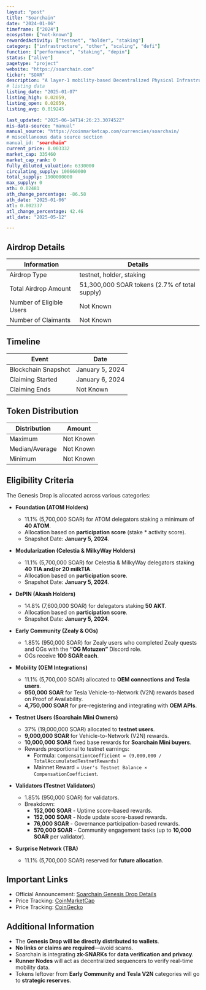 ```yaml
---
layout: "post"
title: "Soarchain"
date: "2024-01-06"
timeframe: ["2024"]
ecosystem: ["not-known"]
rewardedActivity: ["testnet", "holder", "staking"]
category: ["infrastructure", "other", "scaling", "defi"]
function: ["performance", "staking", "depin"]
status: ["alive"]
pagetype: "project"
website: "https://soarchain.com"
ticker: "SOAR"
description: "A layer-1 mobility-based Decentralized Physical Infrastructure Network (DePIN) designed to connect mobility participants and leverage vehicle-generated data for real-world applications."
# listing data
listing_date: "2025-01-07"
listing_high: 0.02059,
listing_open: 0.02059,
listing_avg: 0.019245

last_updated: "2025-06-14T14:26:23.307452Z"
mis-data-source: "manual"
manual_source: "https://coinmarketcap.com/currencies/soarchain/
# miscellaneous data source section
manual_id: "soarchain"
current_price: 0.003332
market_cap: 335460
market_cap_rank: 0
fully_diluted_valuation: 6330000
circulating_supply: 100660000
total_supply: 1900000000
max_supply: 0
ath: 0.02481
ath_change_percentage: -86.58
ath_date: "2025-01-06"
atl: 0.002337
atl_change_percentage: 42.46
atl_date: "2025-05-12"

---
```


## Airdrop Details

| Information              | Details                                       |
| ------------------------ | --------------------------------------------- |
| Airdrop Type             | testnet, holder, staking                       |
| Total Airdrop Amount     | 51,300,000 SOAR tokens (2.7% of total supply) |
| Number of Eligible Users | Not Known                                     |
| Number of Claimants      | Not Known                                     |

## Timeline

| Event               | Date            |
| ------------------- | --------------- |
| Blockchain Snapshot | January 5, 2024 |
| Claiming Started    | January 6, 2024 |
| Claiming Ends       | Not Known       |

## Token Distribution

| Distribution   | Amount    |
| -------------- | --------- |
| Maximum        | Not Known |
| Median/Average | Not Known |
| Minimum        | Not Known |

## Eligibility Criteria

The Genesis Drop is allocated across various categories:

- **Foundation (ATOM Holders)**

  - 11.1% (5,700,000 SOAR) for ATOM delegators staking a minimum of **40 ATOM**.
  - Allocation based on **participation score** (stake \* activity score).
  - Snapshot Date: **January 5, 2024**.

- **Modularization (Celestia & MilkyWay Holders)**

  - 11.1% (5,700,000 SOAR) for Celestia & MilkyWay delegators staking **40 TIA and/or 20 milkTIA**.
  - Allocation based on **participation score**.
  - Snapshot Date: **January 5, 2024**.

- **DePIN (Akash Holders)**

  - 14.8% (7,600,000 SOAR) for delegators staking **50 AKT**.
  - Allocation based on **participation score**.
  - Snapshot Date: **January 5, 2024**.

- **Early Community (Zealy & OGs)**

  - 1.85% (950,000 SOAR) for Zealy users who completed Zealy quests and OGs with the **“OG Motuzen”** Discord role.
  - OGs receive **100 SOAR each**.

- **Mobility (OEM Integrations)**

  - 11.1% (5,700,000 SOAR) allocated to **OEM connections and Tesla users**.
  - **950,000 SOAR** for Tesla Vehicle-to-Network (V2N) rewards based on Proof of Availability.
  - **4,750,000 SOAR** for pre-registering and integrating with **OEM APIs**.

- **Testnet Users (Soarchain Mini Owners)**

  - 37% (19,000,000 SOAR) allocated to **testnet users**.
  - **9,000,000 SOAR** for Vehicle-to-Network (V2N) rewards.
  - **10,000,000 SOAR** fixed base rewards for **Soarchain Mini buyers**.
  - Rewards proportional to testnet earnings:
    - Formula: `CompensationCoefficient = (9,000,000 / TotalAccumulatedTestnetRewards)`
    - Mainnet Reward = `User's Testnet Balance × CompensationCoefficient`.

- **Validators (Testnet Validators)**

  - 1.85% (950,000 SOAR) for validators.
  - Breakdown:
    - **152,000 SOAR** - Uptime score-based rewards.
    - **152,000 SOAR** - Node update score-based rewards.
    - **76,000 SOAR** - Governance participation-based rewards.
    - **570,000 SOAR** - Community engagement tasks (up to **10,000 SOAR** per validator).

- **Surprise Network (TBA)**
  - 11.1% (5,700,000 SOAR) reserved for **future allocation**.

## Important Links

- Official Announcement: [Soarchain Genesis Drop Details](https://web.archive.org/web/20240428151127/https://www.blog.soarchain.com/post/soarchain-genesis-drop-details)
- Price Tracking: [CoinMarketCap](https://coinmarketcap.com/currencies/soarchain)
- Price Tracking: [CoinGecko](https://www.coingecko.com/en/coins/soarchain)

## Additional Information

- The **Genesis Drop will be directly distributed to wallets**.
- **No links or claims are required**—avoid scams.
- Soarchain is integrating **zk-SNARKs** for **data verification and privacy**.
- **Runner Nodes** will act as decentralized sequencers to verify real-time mobility data.
- Tokens leftover from **Early Community and Tesla V2N** categories will go to **strategic reserves**.